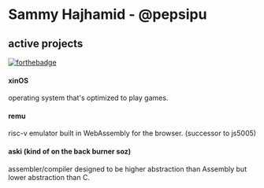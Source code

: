 # Sammy Hajhamid - @pepsipu
## active projects
[![forthebadge](https://forthebadge.com/images/badges/60-percent-of-the-time-works-every-time.svg)](https://forthebadge.com)
#### xinOS
operating system that's optimized to play games.

#### remu
risc-v emulator built in WebAssembly for the browser.
(successor to js5005)

#### aski (kind of on the back burner soz)
assembler/compiler designed to be higher abstraction than Assembly but lower abstraction than C.
